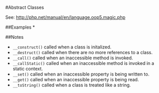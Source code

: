#Abstract Classes

See: http://php.net/manual/en/language.oop5.magic.php


##Examples
* 

##Notes
* `__construct()` called when a class is initalized. 
* `__destruct()` called when there are no more references to a class.
* `__call()` called when an inaccessible method is invoked.
* `__callStatic()` called when an inaccessible method is invoked in a static context.
* `__set()` called when an inaccessible property is being written to.
* `__get()` called when an inaccessible property is being read.
* `__toString()` called when a class is treated like a string. 
